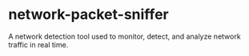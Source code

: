 # network-packet-sniffer
A network detection tool used to monitor, detect, and analyze network traffic in real time.
